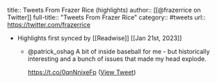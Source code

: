 title:: Tweets From Frazer Rice (highlights)
author:: [[@frazerrice on Twitter]]
full-title:: "Tweets From Frazer Rice"
category:: #tweets
url:: https://twitter.com/frazerrice

- Highlights first synced by [[Readwise]] [[Jan 21st, 2023]]
	- @patrick_oshag A bit of inside baseball for me - but historically interesting and a bunch of issues that made my head explode.
	  
	  https://t.co/0qnNnixeFp ([View Tweet](https://twitter.com/frazerrice/status/1616437051825717250))